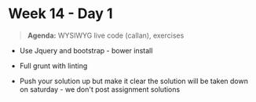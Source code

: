 # Week 14 - Day 1

> **Agenda:** WYSIWYG live code (callan), exercises


* Use Jquery and bootstrap - bower install
* Full grunt with linting

* Push your solution up but make it clear the solution will be taken down on saturday - we don't post assignment solutions